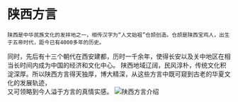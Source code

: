 # 陕西方言

    陕西是中华民族文化的发祥地之一，相传汉字为“人文始祖”仓颉创造。仓颉是陕西宝鸡人，出生于五帝时代，距今已有4000多年的历史。  
同时，先后有十三个朝代在西安建都，历时一千余年，使得长安以及关中地区在相当长时间内成为中国的经济和文化中心。
    陕西地域辽阔，民风淳朴，传统文化积淀深厚。所以陕西方言得天独厚，博大精深，从这些方言中既可窥到古老的华夏文化的发展轨迹，  
又可领略到今人溢于方言的真情实感。
![陕西方言介绍](https://github.com/shinstein/shanxi-dialect-wiki/blob/master/images/shaanxi-dialect-1.jpg)
